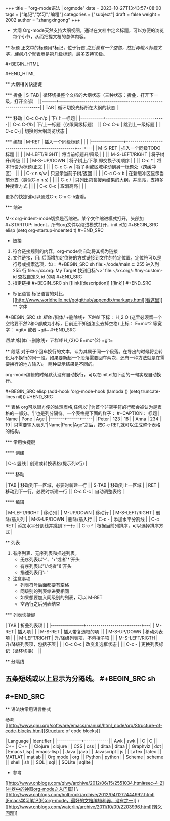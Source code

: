 +++
title = "org-mode语法 | orgmode"
date = 2023-10-27T13:43:57+08:00
tags = ["笔记","学习","编程"]
categories = ["subject"]
draft = false
weight = 2002
author = "zhangxingong"
+++

* 大纲
Org-mode天然支持大纲视图，通过在文档中定义标题，可以方便的浏览每个小节，从而把握文档的总体内容。

** 标题
正文中的标题用*标记，位于行首,*之后要有一个空格，然后再输入标题文字，连续几个*就表示是第几级标题，最多支持10级。

#+BEGIN_HTML
<!-- more -->
#+END_HTML

** 大纲相关快捷键

*** 折叠
| S-TAB | 循环切换整个文档的大纲状态（三种状态：折叠，打开下一级，打开全部） |
|-------+--------------------------------------------------------------------|
| TAB   | 循环切换光标所在大纲的状态                                         |

*** 移动
| C-c C-n/p | 下/上一标题                 |
|-----------+-----------------------------|
| C-c C-f/b | 下/上一标题（仅限同级标题） |
| C-c C-u   | 跳到上一级标题              |
| C-c C-j   | 切换到大纲浏览状态          |

*** 编辑
| M-RET          | 插入一个同级标题                                   |   |   |
|----------------+----------------------------------------------------+---+---|
| M-S-RET        | 插入一个同级TODO 标题                              |   |   |
| M-LEFT/RIGHT   | 将当前标题升/降级                                  |   |   |
| M-S-LEFT/RIGHT | 将子树升/降级                                      |   |   |
| M-S-UP/DOWN    | 将子树上/下移,即交换子树顺序                       |   |   |
| C-c *          | 将本行设为标题/正文                                |   |   |
| C-c C-w        | 将子树或区域移动到另一标题处（跨缓冲区）           |   |   |
| C-x n s/w      | 只显示当前子树/返回                                |   |   |
| C-c C-x b      | 在新缓冲区显示当前分支（类似C-x n s)               |   |   |
| C-c /          | 只列出包含搜索结果的大纲，并高亮，支持多种搜索方式 |   |   |
| C-c C-c        | 取消高亮                                           |   |   |

更多的快捷键可以通过C-c C-x C-h查看。

*** 缩进

M-x org-indent-mode切换是否缩进。某个文件缩进模式打开，头部加 #+STARTUP: indent，所有org文件以缩进模式打开，init.el加
#+BEGIN_SRC elisp
(setq org-startup-indented t)
#+END_SRC

* 链接

1. 符合链接规则的内容，org-mode会自动将其视为链接
2. 文件链接，用::后面增加定位符的方式链接到文件的特定位置，定位符可以是行号或搜索选项，如：
    #+BEGIN_SRC sh
    file:~/code/main.c::255                     进入到 255 行
    file:~/xx.org::My Target                    找到目标‘<<My Target>>’
    file:~/xx.org/::#my-custom-id               查找自定义 id 的项
    #+END_SRC
3. 指定链接
    #+BEGIN_SRC sh
    [[link][description]]
    [[link]]
    #+END_SRC
    
* 标记语言
标记语言的对比，[[http://www.worldhello.net/gotgithub/appendix/markups.html][看这里]]
** 字体

#+BEGIN_SRC sh
*粗体*
/斜体/
+删除线+
_下划线_
下标： H_2 O (这里必须留一个空格要不然2和O都成为小标，目前还不知道怎么去掉空格)
上标： E=mc^2
等宽字：  =git= 或者 ~git~
#+END_SRC

*粗体* /斜体/ +删除线+ _下划线_ H_{2}O E=mc^{2} =git=

** 段落
对于单个回车换行的文本，认为其属于同一个段落。在导出的时候将会转化为不换行的同一段。如果要新起一个段落需要回车两次，还有一种方法就是在需要换行的地方输入\\。
两种显示结果是不同的。

org-mode编辑的时候默认没有自动换行，可以在init.el加下面的一句实现自动换行。

#+BEGIN_SRC elisp
(add-hook 'org-mode-hook (lambda () (setq truncate-lines nil)))
#+END_SRC

** 表格
org可以很方便的处理表格,任何以'|'为首个非空字符的行都会被认为是表格的一部分。'|'也是列分隔符。一个表格是下面的样子：
#+CAPTION： 标题
| Name  | Pone | Age |
|-------+------+-----|
| Peter |  123 |  18 |
| Anna  |  234 |  19 |
只需要输入表头“|Name|Pone|Age”之后，按C-c RET,就可以生成整个表格的结构。

*** 常用快捷键

**** 创建

| C-c 竖线 | 创建或转换表格(提示列x行) |

**** 移动

| TAB     | 移动到下一区域，必要时新建一行 |
| S-TAB   | 移动到上一区域                 |
| RET     | 移动到下一行，必要时新建一行   |
| C-c C-c | 自动调整表格                   |

**** 编辑

| M-LEFT/RIGHT   | 移动列                           |
| M-UP/DOWN      | 移动行                           |
| M-S-LEFT/RIGHT | 删除/插入列                      |
| M-S-UP/DOWN    | 删除/插入行                      |
| C-c -          | 添加水平分割线                   |
| C-c RET        | 添加水平分割线并跳到下一行       |
| C-c ^          | 根据当前列排序，可以选择排序方式 |

** 列表

1. 有序列表、无序列表和描述列表。
   + 无序列表以'-'、'+'或者'*'开头
   + 有序列表以'1.'或者'1)'开头
   + 描述列表用'::'
2. 注意事项
   + 列表符号后面都要有空格
   + 同级别的列表缩进要相同
   + 如果想要加入同级别的列表，可以 M-RET
   + 空两行之后列表结束


*** 列表快捷键

| TAB            | 折叠列表项                |   |
|----------------+---------------------------+---|
| M-RET          | 插入项                    |   |
| M-S-RET        | 插入带复选框的项          |   |
| M-S-UP/DOWN    | 移动列表项                |   |
| M-LEFT/RIGHT   | 升/降级列表项，不包括子项 |   |
| M-S-LEFT/RIGTH | 升/降级列表项，包括子项   |   |
| C-c C-c        | 改变复选框状态            |   |
| C-c -          | 更换列表标记（循环切换）  |   |

** 分隔线

五条短线或以上显示为分隔线。
#+BEGIN_SRC sh
-----
#+END_SRC
-----
** 语法块常用语言格式

参考[[http://www.gnu.org/software/emacs/manual/html_node/org/Structure-of-code-blocks.html][Structure of code blocks]]

| Language   | Identifier |
|------------+------------|
| Awk        | awk        |
| C          | C          |
| C++        | C++        |
| Clojure    | clojure    |
| CSS        | css        |
| ditaa      | ditaa      |
| Graphviz   | dot        |
| Emacs Lisp | emacs-lisp |
| Java       | java       |
| Javascript | js         |
| LaTex      | latex      |
| MATLAT     | matlab     |
| Org mode   | org        |
| Python     | python     |
| Scheme     | scheme     |
| shell      | sh         |
| SQL        | sql        |
| SQLite     | sqlite     |

* 参考

[[http://www.cnblogs.com/qlwy/archive/2012/06/15/2551034.html#sec-4-2][神器中的神器org-mode之入门篇]] \\
[[http://www.cnblogs.com/holbrook/archive/2012/04/12/2444992.html][Emacs学习笔记(9):org-mode，最好的文档编辑利器，没有之一]] \\
[[http://www.cnblogs.com/waterlin/archive/2011/10/09/2203996.html][转义问题]]
